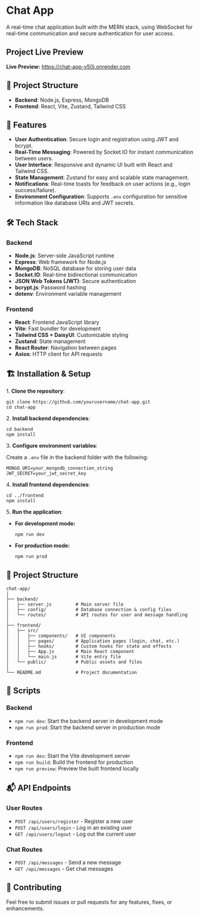 <!DOCTYPE html>
<html lang="en">
<head>
  <meta charset="UTF-8">
  <meta name="viewport" content="width=device-width, initial-scale=1.0">
  
</head>
<body>
  <h1>Chat App</h1>
  <p>A real-time chat application built with the MERN stack, using WebSocket for real-time communication and secure authentication for user access.</p>

  <h2>Project Live Preview</h2>
  <p><strong>Live Preview:</strong> <a href="https://chat-app-v50j.onrender.com">https://chat-app-v50j.onrender.com</a></p>

  <h2>📁 Project Structure</h2>
  <ul>
    <li><strong>Backend</strong>: Node.js, Express, MongoDB</li>
    <li><strong>Frontend</strong>: React, Vite, Zustand, Tailwind CSS</li>
  </ul>

  <h2>🚀 Features</h2>
  <ul>
    <li><strong>User Authentication</strong>: Secure login and registration using JWT and bcrypt.</li>
    <li><strong>Real-Time Messaging</strong>: Powered by Socket.IO for instant communication between users.</li>
    <li><strong>User Interface</strong>: Responsive and dynamic UI built with React and Tailwind CSS.</li>
    <li><strong>State Management</strong>: Zustand for easy and scalable state management.</li>
    <li><strong>Notifications</strong>: Real-time toasts for feedback on user actions (e.g., login success/failure).</li>
    <li><strong>Environment Configuration</strong>: Supports <code>.env</code> configuration for sensitive information like database URIs and JWT secrets.</li>
  </ul>

  <h2>🛠️ Tech Stack</h2>
  <h3>Backend</h3>
  <ul>
    <li><strong>Node.js</strong>: Server-side JavaScript runtime</li>
    <li><strong>Express</strong>: Web framework for Node.js</li>
    <li><strong>MongoDB</strong>: NoSQL database for storing user data</li>
    <li><strong>Socket.IO</strong>: Real-time bidirectional communication</li>
    <li><strong>JSON Web Tokens (JWT)</strong>: Secure authentication</li>
    <li><strong>bcrypt.js</strong>: Password hashing</li>
    <li><strong>dotenv</strong>: Environment variable management</li>
  </ul>
  <h3>Frontend</h3>
  <ul>
    <li><strong>React</strong>: Frontend JavaScript library</li>
    <li><strong>Vite</strong>: Fast bundler for development</li>
    <li><strong>Tailwind CSS + DaisyUI</strong>: Customizable styling</li>
    <li><strong>Zustand</strong>: State management</li>
    <li><strong>React Router</strong>: Navigation between pages</li>
    <li><strong>Axios</strong>: HTTP client for API requests</li>
  </ul>

  <h2>🏗️ Installation & Setup</h2>
  <p>1. <strong>Clone the repository</strong>:</p>
  <pre><code>git clone https://github.com/yourusername/chat-app.git
cd chat-app</code></pre>

  <p>2. <strong>Install backend dependencies</strong>:</p>
  <pre><code>cd backend
npm install</code></pre>

  <p>3. <strong>Configure environment variables</strong>:</p>
  <p>Create a <code>.env</code> file in the backend folder with the following:</p>
  <pre><code>MONGO_URI=your_mongodb_connection_string
JWT_SECRET=your_jwt_secret_key</code></pre>

  <p>4. <strong>Install frontend dependencies</strong>:</p>
  <pre><code>cd ../frontend
npm install</code></pre>

  <p>5. <strong>Run the application</strong>:</p>
  <ul>
    <li><strong>For development mode:</strong></li>
    <pre><code>npm run dev</code></pre>
    <li><strong>For production mode:</strong></li>
    <pre><code>npm run prod</code></pre>
  </ul>

  <h2>📂 Project Structure</h2>
  <pre><code>chat-app/
│
├── backend/
│   ├── server.js         # Main server file
│   ├── config/           # Database connection & config files
│   └── routes/           # API routes for user and message handling
│
├── frontend/
│   ├── src/
│   │   ├── components/   # UI components
│   │   ├── pages/        # Application pages (login, chat, etc.)
│   │   ├── hooks/        # Custom hooks for state and effects
│   │   ├── App.js        # Main React component
│   │   └── main.js       # Vite entry file
│   └── public/           # Public assets and files
│
└── README.md             # Project documentation</code></pre>

  <h2>📜 Scripts</h2>
  <h3>Backend</h3>
  <ul>
    <li><code>npm run dev</code>: Start the backend server in development mode</li>
    <li><code>npm run prod</code>: Start the backend server in production mode</li>
  </ul>
  <h3>Frontend</h3>
  <ul>
    <li><code>npm run dev</code>: Start the Vite development server</li>
    <li><code>npm run build</code>: Build the frontend for production</li>
    <li><code>npm run preview</code>: Preview the built frontend locally</li>
  </ul>

  <h2>📬 API Endpoints</h2>
  <h3>User Routes</h3>
  <ul>
    <li><code>POST /api/users/register</code> - Register a new user</li>
    <li><code>POST /api/users/login</code> - Log in an existing user</li>
    <li><code>GET /api/users/logout</code> - Log out the current user</li>
  </ul>
  <h3>Chat Routes</h3>
  <ul>
    <li><code>POST /api/messages</code> - Send a new message</li>
    <li><code>GET /api/messages</code> - Get chat messages</li>
  </ul>

  <h2>🤝 Contributing</h2>
  <p>Feel free to submit issues or pull requests for any features, fixes, or enhancements.</p>
</body>
</html>

